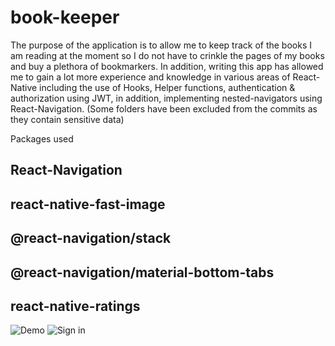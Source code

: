 # book-keeper
The purpose of the application is to allow me to keep track of the books I am reading at the moment so I do not have to crinkle the pages of my books and buy a plethora
of bookmarkers. In addition, writing this app has allowed me to gain a lot more experience and knowledge in various areas of React-Native including the use of
Hooks, Helper functions, authentication & authorization using JWT, in addition, implementing nested-navigators using React-Navigation. (Some folders have been
excluded from the commits as they contain sensitive data)

Packages used

## React-Navigation
## react-native-fast-image
## @react-navigation/stack
## @react-navigation/material-bottom-tabs
## react-native-ratings

![Demo](addexample.gif)
![Sign in](signin.gif)
